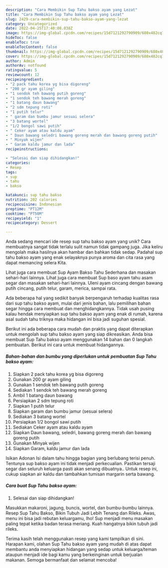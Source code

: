 ```yaml
---
description: "Cara Membikin Sup Tahu bakso ayam yang Lezat"
title: "Cara Membikin Sup Tahu bakso ayam yang Lezat"
slug: 2429-cara-membikin-sup-tahu-bakso-ayam-yang-lezat
category: Uncategorized
date: 2022-04-25T17:40:08.038Z
image: https://img-global.cpcdn.com/recipes/15d7121292790909/680x482cq70/sup-tahu-bakso-ayam-foto-resep-utama.jpg
hideToc: false
enableToc: true
enableTocContent: false
thumbnail: https://img-global.cpcdn.com/recipes/15d7121292790909/680x482cq70/sup-tahu-bakso-ayam-foto-resep-utama.jpg
cover: https://img-global.cpcdn.com/recipes/15d7121292790909/680x482cq70/sup-tahu-bakso-ayam-foto-resep-utama.jpg
author: Admin
authorAv: notfound
ratingvalue: 5
reviewcount: 12
recipeingredient:
- "2 pack tahu korea yg bisa digoreng"
- "200 gr ayam giling"
- "1 sendok teh bawang putih goreng"
- "1 sendok teh bawang merah goreng"
- "1 batang daun bawang"
- "2 sdm tepung roti"
- "1 putih telur"
- " garam dan bumbu jamur sesuai selera"
- "3 batang wortel"
- "1/2 bongol sawi putih"
- " Ceker ayam atau kaldu ayam"
- " Daun bawang seledri bawang goreng merah dan bawang goreng putih"
- " Minyak wijen"
- " Garam kaldu jamur dan lada"
recipeinstructions:

- "Selesai dan siap dihidangkan!"
categories:
- Resep
tags:
- sup
- tahu
- bakso

katakunci: sup tahu bakso 
nutrition: 202 calories
recipecuisine: Indonesian
preptime: "PT12M"
cooktime: "PT50M"
recipeyield: "1"
recipecategory: Dessert

---
```





Anda sedang mencari ide resep sup tahu bakso ayam yang unik? Cara membuatnya sangat tidak terlalu sulit namun tidak gampang juga. Jika keliru mengolah maka hasilnya akan hambar dan bahkan tidak sedap. Padahal sup tahu bakso ayam yang enak selayaknya punya aroma dan cita rasa yang dapat memancing selera Kita.





Lihat juga cara membuat Sup Ayam Bakso Tahu Sederhana dan masakan sehari-hari lainnya. Lihat juga cara membuat Sup baso ayam tahu asam segar dan masakan sehari-hari lainnya. Uleni ayam cincang dengan bawang putih cincang, putih telur, garam, merica, sampai rata.

Ada beberapa hal yang sedikit banyak berpengaruh terhadap kualitas rasa dari sup tahu bakso ayam, mulai dari jenis bahan, lalu pemilihan bahan segar hingga cara membuat dan menghidangkannya. Tidak usah pusing kalau hendak menyiapkan sup tahu bakso ayam yang enak di rumah, karena asal sudah tahu triknya maka hidangan ini bisa jadi suguhan spesial.






Berikut ini ada beberapa cara mudah dan praktis yang dapat diterapkan untuk mengolah sup tahu bakso ayam yang siap dikreasikan. Anda bisa membuat Sup Tahu bakso ayam menggunakan 14 bahan dan 0 langkah pembuatan. Berikut ini cara untuk membuat hidangannya.

<!--inarticleads1-->

##### Bahan-bahan dan bumbu yang diperlukan untuk pembuatan Sup Tahu bakso ayam:

1. Siapkan 2 pack tahu korea yg bisa digoreng
1. Gunakan 200 gr ayam giling
1. Gunakan 1 sendok teh bawang putih goreng
1. Sediakan 1 sendok teh bawang merah goreng
1. Ambil 1 batang daun bawang
1. Persiapkan 2 sdm tepung roti
1. Siapkan 1 putih telur
1. Siapkan  garam dan bumbu jamur (sesuai selera)
1. Sediakan 3 batang wortel
1. Persiapkan 1/2 bongol sawi putih
1. Sediakan  Ceker ayam atau kaldu ayam
1. Siapkan  Daun bawang, seledri, bawang goreng merah dan bawang goreng putih
1. Gunakan  Minyak wijen
1. Siapkan  Garam, kaldu jamur dan lada


Isikan Adonan Isi dalam tahu hingga bagian yang berlubang terisi penuh. Tentunya sup bakso ayam ini tidak menjadi perkecualian. Pastikan tersaji segar dan seluruh keluarga pasti akan senang dibuatnya.. Untuk resep ini, cukup siapkan air kaldu dan tambahkan tumisan margarin serta bawang. 

<!--inarticleads2-->

##### Cara buat Sup Tahu bakso ayam:


1. Selesai dan siap dihidangkan!

Masukkan makaroni, jagung, buncis, wortel, dan bumbu-bumbu lainnya. Resep Sup Tahu Bakso, Bikin Tubuh Jadi Lebih Tenang dan Rileks. Awas, menu ini bisa jadi rebutan keluargamu, lho! Sup menjadi menu masakan paling tepat ketika badan terasa meriang. Kuah hangatnya bikin tubuh jadi rileks. 

Terima kasih telah menggunakan resep yang kami tampilkan di sini. Harapan kami, olahan Sup Tahu bakso ayam yang mudah di atas dapat membantu anda menyiapkan hidangan yang sedap untuk keluarga/teman ataupun menjadi ide bagi kamu yang berkeinginan untuk berjualan makanan. Semoga bermanfaat dan selamat mencoba!
